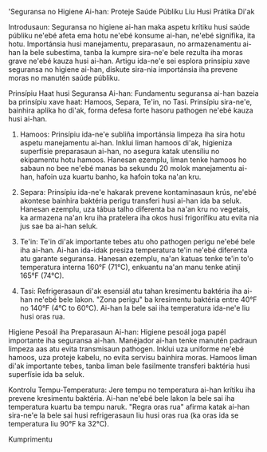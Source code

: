 'Seguransa no Higiene Ai-han: Proteje Saúde Públiku Liu Husi Prátika Di'ak

Introdusaun:
Seguransa no higiene ai-han maka aspetu krítiku husi saúde públiku ne'ebé afeta ema hotu ne'ebé konsume ai-han, ne'ebé signifika, ita hotu. Importánsia husi manejamentu, preparasaun, no armazenamentu ai-han la bele subestima, tanba la kumpre sira-ne'e bele rezulta iha moras grave ne'ebé kauza husi ai-han. Artigu ida-ne'e sei esplora prinsípiu xave seguransa no higiene ai-han, diskute sira-nia importánsia iha prevene moras no manutén saúde públiku.

Prinsípiu Haat husi Seguransa Ai-han:
Fundamentu seguransa ai-han bazeia ba prinsípiu xave haat: Hamoos, Separa, Te'in, no Tasi. Prinsípiu sira-ne'e, bainhira aplika ho di'ak, forma defesa forte hasoru pathogen ne'ebé kauza husi ai-han.

1. Hamoos: Prinsípiu ida-ne'e subliña importánsia limpeza iha sira hotu aspetu manejamentu ai-han. Inklui liman hamoos di'ak, higieniza superfísie preparasaun ai-han, no asegura katak utensíliu no ekipamentu hotu hamoos. Hanesan ezemplu, liman tenke hamoos ho sabaun no bee ne'ebé manas ba sekundu 20 molok manejamentu ai-han, hafoin uza kuartu banho, ka hafoin toka na'an kru.

2. Separa: Prinsípiu ida-ne'e hakarak prevene kontaminasaun krús, ne'ebé akontese bainhira baktéria perigu transferi husi ai-han ida ba seluk. Hanesan ezemplu, uza tábua talho diferenta ba na'an kru no vegetais, ka armazena na'an kru iha pratelera iha okos husi frigorífiku atu evita nia jus sae ba ai-han seluk.

3. Te'in: Te'in di'ak importante tebes atu oho pathogen perigu ne'ebé bele iha ai-han. Ai-han ida-idak presiza temperatura te'in ne'ebé diferenta atu garante seguransa. Hanesan ezemplu, na'an katuas tenke te'in to'o temperatura interna 160°F (71°C), enkuantu na'an manu tenke atinji 165°F (74°C).

4. Tasi: Refrigerasaun di'ak esensiál atu tahan kresimentu baktéria iha ai-han ne'ebé bele lakon. "Zona perigu" ba kresimentu baktéria entre 40°F no 140°F (4°C to 60°C). Ai-han la bele sai iha temperatura ida-ne'e liu husi oras rua.

Higiene Pesoál iha Preparasaun Ai-han:
Higiene pesoál joga papél importante iha seguransa ai-han. Manéjador ai-han tenke manutén padraun limpeza aas atu evita transmisaun pathogen. Inklui uza uniforme ne'ebé hamoos, uza proteje kabelu, no evita servisu bainhira moras. Hamoos liman di'ak importante tebes, tanba liman bele fasilmente transferi baktéria husi superfísie ida ba seluk.

Kontrolu Tempu-Temperatura:
Jere tempu no temperatura ai-han krítiku iha prevene kresimentu baktéria. Ai-han ne'ebé bele lakon la bele sai iha temperatura kuartu ba tempu naruk. "Regra oras rua" afirma katak ai-han sira-ne'e la bele sai husi refrigerasaun liu husi oras rua (ka oras ida se temperatura liu 90°F ka 32°C).

Kumprimentu